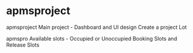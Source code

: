 # apmsproject 

apmsproject 
Main project - Dashboard and UI design 
Create a project Lot

apmspro
Available slots - Occupied or Unoccupied
Booking Slots and Release Slots
